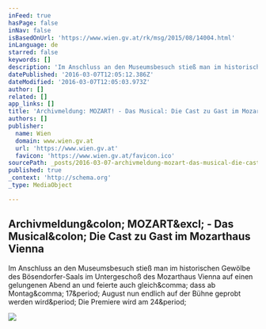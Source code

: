 ```yaml
---
inFeed: true
hasPage: false
inNav: false
isBasedOnUrl: 'https://www.wien.gv.at/rk/msg/2015/08/14004.html'
inLanguage: de
starred: false
keywords: []
description: 'Im Anschluss an den Museumsbesuch stieß man im historischen Gewölbe des Bösendorfer-Saals im Untergeschoß des Mozarthaus Vienna auf einen gelungenen Abend an und feierte auch gleich, dass ab Montag, 17. August nun endlich auf der Bühne geprobt werden wird. Die Premiere wird am 24.'
datePublished: '2016-03-07T12:05:12.386Z'
dateModified: '2016-03-07T12:05:03.973Z'
author: []
related: []
app_links: []
title: 'Archivmeldung: MOZART! - Das Musical: Die Cast zu Gast im Mozarthaus Vienna'
authors: []
publisher:
  name: Wien
  domain: www.wien.gv.at
  url: 'https://www.wien.gv.at'
  favicon: 'https://www.wien.gv.at/favicon.ico'
sourcePath: _posts/2016-03-07-archivmeldung-mozart-das-musical-die-cast-zu-gast-im-mo.md
published: true
_context: 'http://schema.org'
_type: MediaObject

---
```

<article style=""><h1>Archivmeldung&amp;colon; MOZART&amp;excl; - Das Musical&amp;colon; Die Cast zu Gast im Mozarthaus Vienna</h1><p>Im Anschluss an den Museumsbesuch stieß man im historischen Gewölbe des Bösendorfer-Saals im Untergeschoß des Mozarthaus Vienna auf einen gelungenen Abend an und feierte auch gleich&amp;comma; dass ab Montag&amp;comma; 17&amp;period; August nun endlich auf der Bühne geprobt werden wird&amp;period; Die Premiere wird am 24&amp;period;</p><img src="https://www.wien.gv.at/gallery2/rk/run.php?g2_view=core.DownloadItem&amp;g2_itemId=39592&amp;extension=.jpg" /></article>
